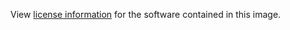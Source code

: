View [license information](https://github.com/docker/swarm/blob/master/LICENSE)
for the software contained in this image.
